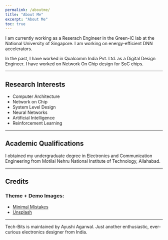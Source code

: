 ```yaml
---
permalink: /aboutme/
title: "About Me"
excerpt: "About Me"
toc: true
---
```


I am currently working as a Reserach Engineer in the Green-IC lab at the National University of Singapore. I am working on energy-efficient DNN accelerators. 

In the past, I have worked in Qualcomm India Pvt. Ltd. as a Digital Design Engineer. I have worked on Network On Chip design for SoC chips. 

---

## Research Interests

- Computer Architecture
- Network on Chip
- System Level Design
- Neural Networks
- Artificial Intelligence
- Reinforcement Learning
-------

## Academic Qualifications

I obtained my undergraduate degree in Electronics and Communication Engineering from Motilal Nehru National Institute of Technology, Allahabad. 

---

## Credits
### Theme + Demo Images:
- [Minimal Mistakes](https://mmistakes.github.io/minimal-mistakes/)
- [Unsplash](https://unsplash.com/)


---

Tech-Bits is maintained by Ayushi Agarwal. Just another enthusiastic, ever-curious electronics designer from India.
